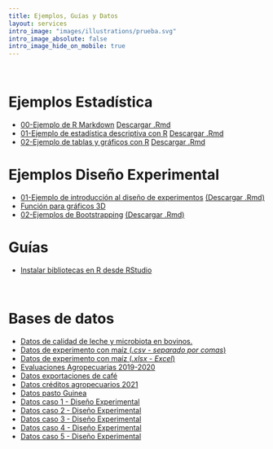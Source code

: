 ```yaml
---
title: Ejemplos, Guías y Datos
layout: services
intro_image: "images/illustrations/prueba.svg"
intro_image_absolute: false
intro_image_hide_on_mobile: true
---
```


<br>

# Ejemplos Estadística

- [00-Ejemplo de R Markdown](/temas/Guides/examples_statistics/01-Ejemplo-rmarkdown.html) [Descargar .Rmd](/temas/Guides/examples_statistics/01-Ejemplo-rmarkdown.zip)
- [01-Ejemplo de estadística descriptiva con R](https://rpubs.com/Edimer/881462) [Descargar .Rmd](/temas/Guides/examples_statistics/02-DescriptivaR1.zip)
- [02-Ejemplo de tablas y gráficos con R](https://rpubs.com/Edimer/884435) [Descargar .Rmd](/temas/Guides/examples_statistics/)

# Ejemplos Diseño Experimental

- [01-Ejemplo de introducción al diseño de experimentos](https://rpubs.com/Edimer/876323) [(Descargar .Rmd)](/temas/Guides/examples_experimental_design/01-Ejemplo-PaperMicrobiota.zip)
- [Función para gráficos 3D](/temas/Guides/examples_experimental_design/plot3d_regresion.R)
- [02-Ejemplos de Bootstrapping](https://rpubs.com/Edimer/898907) [(Descargar .Rmd)](/temas/Guides/examples_experimental_design/02-Muestreo-Bootstrapping.zip)

# Guías

- [Instalar bibliotecas en R desde RStudio](/temas/Guides/01-InstallPackage.html)

<br>

# Bases de datos

- [Datos de calidad de leche y microbiota en bovinos.](/temas/data/Simpson-Calidad-Leche.xls)
- [Datos de experimento con maíz (*.csv - separado por comas*)](/temas/data/ExperimentoMaiz.csv)
- [Datos de experimento con maíz (*.xlsx - Excel*)](/temas/data/ExperimentoMaiz.xlsx)
- [Evaluaciones Agropecuarias 2019-2020](/temas/data/Evaluaciones_Agropecuarias_Municipales___EVA._2019_-_2020.csv)
- [Datos exportaciones de café](/temas/data/DatosExportacionesPunto3.xlsx)
- [Datos créditos agropecuarios 2021](/temas/data/creditos_colombia_genero.Rds)
- [Datos pasto Guinea](/temas/data/pasto_guinea.Rds)
- [Datos caso 1 - Diseño Experimental](/temas/data/EVA-Depurada.csv)
- [Datos caso 2 - Diseño Experimental](/temas/data/Suelos-Depurada.csv)
- [Datos caso 3 - Diseño Experimental](/temas/data/Agricola-Depurada.csv)
- [Datos caso 4 - Diseño Experimental](/temas/data/Alimentro-Depurada.csv)
- [Datos caso 5 - Diseño Experimental](/temas/data/PapaCanadá-Depurada.csv)